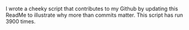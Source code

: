 I wrote a cheeky script that contributes to my Github by updating this ReadMe to illustrate why more than commits matter. This script has run 3900 times.